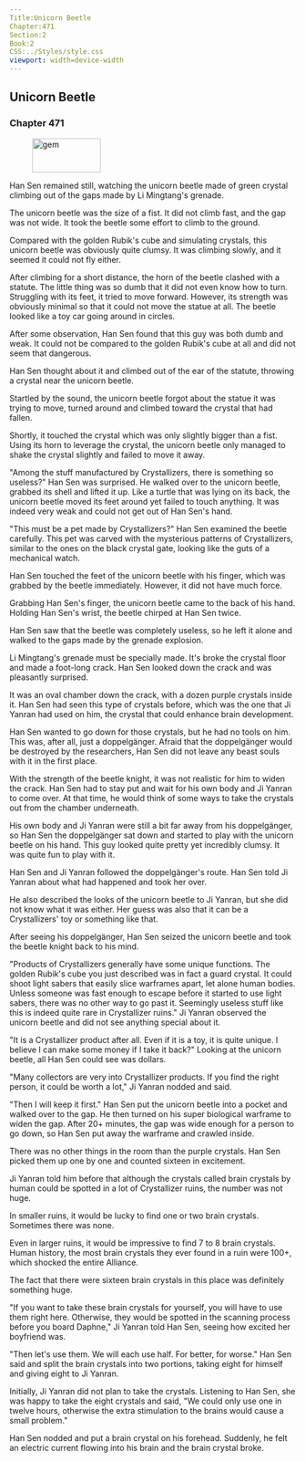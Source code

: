 ```yaml
---
Title:Unicorn Beetle 
Chapter:471 
Section:2 
Book:2 
CSS:../Styles/style.css 
viewport: width=device-width
---
```

  
## Unicorn Beetle
### Chapter 471
  
<figure>
	<img src="../Images/gem.gif" alt="gem" id="gem" width="120" height="60" />
</figure>
  

  
Han Sen remained still, watching the unicorn beetle made of green crystal climbing out of the gaps made by Li Mingtang's grenade.

The unicorn beetle was the size of a fist. It did not climb fast, and the gap was not wide. It took the beetle some effort to climb to the ground.

Compared with the golden Rubik's cube and simulating crystals, this unicorn beetle was obviously quite clumsy. It was climbing slowly, and it seemed it could not fly either.

After climbing for a short distance, the horn of the beetle clashed with a statute. The little thing was so dumb that it did not even know how to turn. Struggling with its feet, it tried to move forward. However, its strength was obviously minimal so that it could not move the statue at all. The beetle looked like a toy car going around in circles.

After some observation, Han Sen found that this guy was both dumb and weak. It could not be compared to the golden Rubik's cube at all and did not seem that dangerous.

Han Sen thought about it and climbed out of the ear of the statute, throwing a crystal near the unicorn beetle.

Startled by the sound, the unicorn beetle forgot about the statue it was trying to move, turned around and climbed toward the crystal that had fallen.

Shortly, it touched the crystal which was only slightly bigger than a fist. Using its horn to leverage the crystal, the unicorn beetle only managed to shake the crystal slightly and failed to move it away.

"Among the stuff manufactured by Crystallizers, there is something so useless?" Han Sen was surprised. He walked over to the unicorn beetle, grabbed its shell and lifted it up. Like a turtle that was lying on its back, the unicorn beetle moved its feet around yet failed to touch anything. It was indeed very weak and could not get out of Han Sen's hand.

"This must be a pet made by Crystallizers?" Han Sen examined the beetle carefully. This pet was carved with the mysterious patterns of Crystallizers, similar to the ones on the black crystal gate, looking like the guts of a mechanical watch.

Han Sen touched the feet of the unicorn beetle with his finger, which was grabbed by the beetle immediately. However, it did not have much force.

Grabbing Han Sen's finger, the unicorn beetle came to the back of his hand. Holding Han Sen's wrist, the beetle chirped at Han Sen twice.

Han Sen saw that the beetle was completely useless, so he left it alone and walked to the gaps made by the grenade explosion.

Li Mingtang's grenade must be specially made. It's broke the crystal floor and made a foot-long crack. Han Sen looked down the crack and was pleasantly surprised.

It was an oval chamber down the crack, with a dozen purple crystals inside it. Han Sen had seen this type of crystals before, which was the one that Ji Yanran had used on him, the crystal that could enhance brain development.

Han Sen wanted to go down for those crystals, but he had no tools on him. This was, after all, just a doppelgänger. Afraid that the doppelgänger would be destroyed by the researchers, Han Sen did not leave any beast souls with it in the first place.

With the strength of the beetle knight, it was not realistic for him to widen the crack. Han Sen had to stay put and wait for his own body and Ji Yanran to come over. At that time, he would think of some ways to take the crystals out from the chamber underneath.

His own body and Ji Yanran were still a bit far away from his doppelgänger, so Han Sen the doppelgänger sat down and started to play with the unicorn beetle on his hand. This guy looked quite pretty yet incredibly clumsy. It was quite fun to play with it.

Han Sen and Ji Yanran followed the doppelgänger's route. Han Sen told Ji Yanran about what had happened and took her over.

He also described the looks of the unicorn beetle to Ji Yanran, but she did not know what it was either. Her guess was also that it can be a Crystallizers' toy or something like that.

After seeing his doppelgänger, Han Sen seized the unicorn beetle and took the beetle knight back to his mind.

"Products of Crystallizers generally have some unique functions. The golden Rubik's cube you just described was in fact a guard crystal. It could shoot light sabers that easily slice warframes apart, let alone human bodies. Unless someone was fast enough to escape before it started to use light sabers, there was no other way to go past it. Seemingly useless stuff like this is indeed quite rare in Crystallizer ruins." Ji Yanran observed the unicorn beetle and did not see anything special about it.

"It is a Crystallizer product after all. Even if it is a toy, it is quite unique. I believe I can make some money if I take it back?" Looking at the unicorn beetle, all Han Sen could see was dollars.

"Many collectors are very into Crystallizer products. If you find the right person, it could be worth a lot," Ji Yanran nodded and said.

"Then I will keep it first." Han Sen put the unicorn beetle into a pocket and walked over to the gap. He then turned on his super biological warframe to widen the gap. After 20+ minutes, the gap was wide enough for a person to go down, so Han Sen put away the warframe and crawled inside.

There was no other things in the room than the purple crystals. Han Sen picked them up one by one and counted sixteen in excitement.

Ji Yanran told him before that although the crystals called brain crystals by human could be spotted in a lot of Crystallizer ruins, the number was not huge.

In smaller ruins, it would be lucky to find one or two brain crystals. Sometimes there was none.

Even in larger ruins, it would be impressive to find 7 to 8 brain crystals. Human history, the most brain crystals they ever found in a ruin were 100+, which shocked the entire Alliance.

The fact that there were sixteen brain crystals in this place was definitely something huge.

"If you want to take these brain crystals for yourself, you will have to use them right here. Otherwise, they would be spotted in the scanning process before you board Daphne," Ji Yanran told Han Sen, seeing how excited her boyfriend was.

"Then let's use them. We will each use half. For better, for worse." Han Sen said and split the brain crystals into two portions, taking eight for himself and giving eight to Ji Yanran.

Initially, Ji Yanran did not plan to take the crystals. Listening to Han Sen, she was happy to take the eight crystals and said, "We could only use one in twelve hours, otherwise the extra stimulation to the brains would cause a small problem."

Han Sen nodded and put a brain crystal on his forehead. Suddenly, he felt an electric current flowing into his brain and the brain crystal broke.
